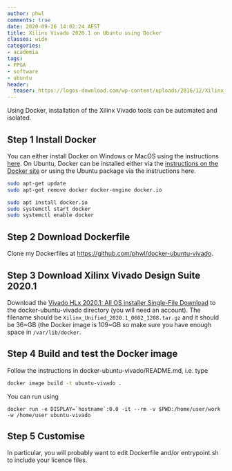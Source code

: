 ```yaml
---
author: phwl
comments: true
date: 2020-09-26 14:02:24 AEST
title: Xilinx Vivado 2020.1 on Ubuntu using Docker
classes: wide
categories:
- academia
tags:
- FPGA
- software
- ubuntu
header:
  teaser: https://logos-download.com/wp-content/uploads/2016/12/Xilinx_logo_logotype.png
---
```


Using Docker, installation of the Xilinx Vivado tools can be automated and
isolated.

## Step 1 Install Docker
You can either install Docker on Windows or MacOS using the instructions [here](http://phwl.org/2020/installing-docker/). On Ubuntu, Docker can be installed 
either via the [instructions on the Docker site](https://docs.docker.com/engine/install/ubuntu/) or using the Ubuntu package via the instructions here.

```bash
sudo apt-get update
sudo apt-get remove docker docker-engine docker.io

sudo apt install docker.io
sudo systemctl start docker
sudo systemctl enable docker
```

## Step 2 Download Dockerfile
Clone my Dockerfiles at <https://github.com/phwl/docker-ubuntu-vivado>.

## Step 3 Download Xilinx Vivado Design Suite 2020.1
Download the [Vivado HLx 2020.1: All OS installer Single-File Download](https://www.xilinx.com/member/forms/download/xef.html?filename=Xilinx_Unified_2020.1_0602_1208.tar.gz) to the docker-ubuntu-vivado directory (you will need an account).
The filename should be ```Xilinx_Unified_2020.1_0602_1208.tar.gz``` and it 
should be 36~GB (the Docker image is 109~GB so make sure you have enough
space in ```/var/lib/docker```.

## Step 4 Build and test the Docker image
Follow the instructions in docker-ubuntu-vivado/README.md, i.e. type
```bash
docker image build -t ubuntu-vivado .
```

You can run using
```
docker run -e DISPLAY=`hostname`:0.0 -it --rm -v $PWD:/home/user/work -w /home/user ubuntu-vivado
```
## Step 5 Customise 
In particular, you will probably want to edit Dockerfile and/or entrypoint.sh to include your licence files.
